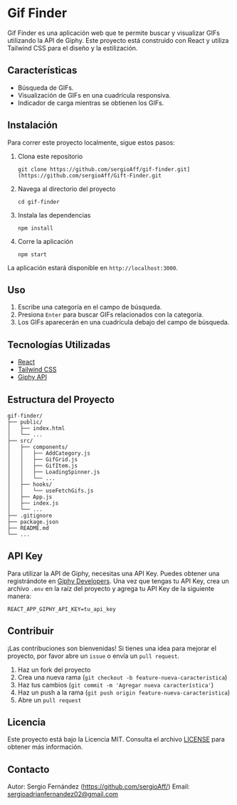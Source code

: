 # Gif Finder

Gif Finder es una aplicación web que te permite buscar y visualizar GIFs utilizando la API de Giphy. Este proyecto está construido con React y utiliza Tailwind CSS para el diseño y la estilización.

## Características

- Búsqueda de GIFs.
- Visualización de GIFs en una cuadrícula responsiva.
- Indicador de carga mientras se obtienen los GIFs.

## Instalación

Para correr este proyecto localmente, sigue estos pasos:

1. Clona este repositorio
    ```
    git clone https://github.com/sergioAff/gif-finder.git](https://github.com/sergioAff/Gift-Finder.git
    ```
2. Navega al directorio del proyecto
    ```
    cd gif-finder
    ```
3. Instala las dependencias
    ```
    npm install
    ```
4. Corre la aplicación
    ```
    npm start
    ```

La aplicación estará disponible en `http://localhost:3000`.

## Uso

1. Escribe una categoría en el campo de búsqueda.
2. Presiona `Enter` para buscar GIFs relacionados con la categoría.
3. Los GIFs aparecerán en una cuadrícula debajo del campo de búsqueda.

## Tecnologías Utilizadas

- [React](https://reactjs.org/)
- [Tailwind CSS](https://tailwindcss.com/)
- [Giphy API](https://developers.giphy.com/docs/api/)

## Estructura del Proyecto

```
gif-finder/
├── public/
│   ├── index.html
│   └── ...
├── src/
│   ├── components/
│   │   ├── AddCategory.js
│   │   ├── GifGrid.js
│   │   ├── GifItem.js
│   │   ├── LoadingSpinner.js
│   │   └── ...
│   ├── hooks/
│   │   └── useFetchGifs.js
│   ├── App.js
│   ├── index.js
│   └── ...
├── .gitignore
├── package.json
├── README.md
└── ...
```

## API Key

Para utilizar la API de Giphy, necesitas una API Key. Puedes obtener una registrándote en [Giphy Developers](https://developers.giphy.com/). Una vez que tengas tu API Key, crea un archivo `.env` en la raíz del proyecto y agrega tu API Key de la siguiente manera:

```
REACT_APP_GIPHY_API_KEY=tu_api_key
```

## Contribuir

¡Las contribuciones son bienvenidas! Si tienes una idea para mejorar el proyecto, por favor abre un `issue` o envía un `pull request`.

1. Haz un fork del proyecto
2. Crea una nueva rama (`git checkout -b feature-nueva-caracteristica`)
3. Haz tus cambios (`git commit -m 'Agregar nueva característica'`)
4. Haz un push a la rama (`git push origin feature-nueva-caracteristica`)
5. Abre un `pull request`

## Licencia

Este proyecto está bajo la Licencia MIT. Consulta el archivo [LICENSE](LICENSE) para obtener más información.

## Contacto

Autor: Sergio Fernández (https://github.com/sergioAff/)
Email: sergioadrianfernandez02@gmail.com
